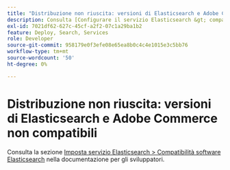 ```yaml
---
title: "Distribuzione non riuscita: versioni di Elasticsearch e Adobe Commerce non compatibili"
description: Consulta [Configurare il servizio Elasticsearch &gt; compatibilità software di Elasticsearch](https://devdocs.magento.com/guides/v2.3/cloud/project/project-conf-files_services-elastic.html#elasticsearch-software-compatibility) nella documentazione per gli sviluppatori.
exl-id: 7021df62-627c-45cf-a2f2-07c1a29ba1b2
feature: Deploy, Search, Services
role: Developer
source-git-commit: 958179e0f3efe08e65ea8b0c4c4e1015e3c5bb76
workflow-type: tm+mt
source-wordcount: '50'
ht-degree: 0%

---
```


# Distribuzione non riuscita: versioni di Elasticsearch e Adobe Commerce non compatibili

Consulta la sezione [Imposta servizio Elasticsearch > Compatibilità software Elasticsearch](https://devdocs.magento.com/guides/v2.3/cloud/project/project-conf-files_services-elastic.html#elasticsearch-software-compatibility) nella documentazione per gli sviluppatori.
